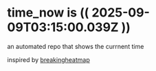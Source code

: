 # time_now is (( 2025-09-09T03:15:00.039Z ))

an automated repo that shows the currnent time

inspired by [breakingheatmap](https://github.com/breakingheatmap/breakingheatmap)